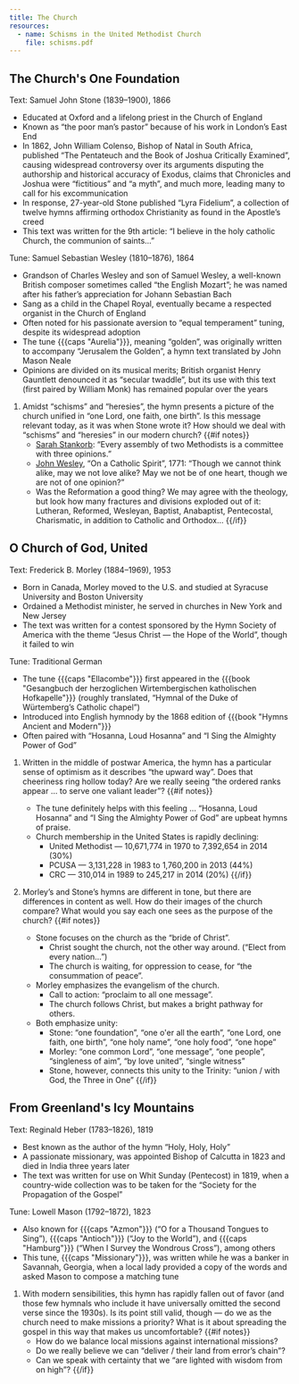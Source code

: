 ```yaml
---
title: The Church
resources:
  - name: Schisms in the United Methodist Church
    file: schisms.pdf
---
```

## The Church's One Foundation

Text: Samuel John Stone (1839–1900), 1866
 - Educated at Oxford and a lifelong priest in the Church of England
 - Known as “the poor man’s pastor” because of his work in London’s East End
 - In 1862, John William Colenso, Bishop of Natal in South Africa, published “The Pentateuch and the Book of Joshua Critically Examined”, causing widespread controversy over its arguments disputing the authorship and historical accuracy of Exodus, claims that Chronicles and Joshua were “fictitious” and “a myth”, and much more, leading many to call for his excommunication
 - In response, 27-year-old Stone published “Lyra Fidelium”, a collection of twelve hymns affirming orthodox Christianity as found in the Apostle’s creed
 - This text was written for the 9th article: “I believe in the holy catholic Church, the communion of saints…”

Tune: Samuel Sebastian Wesley (1810–1876), 1864
 - Grandson of Charles Wesley and son of Samuel Wesley, a well-known British composer sometimes called “the English Mozart”; he was named after his father’s appreciation for Johann Sebastian Bach
 - Sang as a child in the Chapel Royal, eventually became a respected organist in the Church of England
 - Often noted for his passionate aversion to “equal temperament” tuning, despite its widespread adoption
 - The tune {{{caps "Aurelia"}}}, meaning “golden”, was originally written to accompany “Jerusalem the Golden”, a hymn text translated by John Mason Neale
 - Opinions are divided on its musical merits; British organist Henry Gauntlett denounced it as “secular twaddle”, but its use with this text (first paired by William Monk) has remained popular over the years

1. Amidst “schisms” and “heresies”, the hymn presents a picture of the church unified in “one Lord, one faith, one birth”. Is this message relevant today, as it was when Stone wrote it? How should we deal with “schisms” and “heresies” in our modern church?
{{#if notes}}
	- [Sarah Stankorb](http://www.slate.com/blogs/outward/2014/07/23/the_united_methodist_church_approaches_schism_how_gay_equality_is_raising.html): “Every assembly of two Methodists is a committee with three opinions.”
	- [John Wesley](http://www.crivoice.org/cathspirit.html), “On a Catholic Spirit”, 1771: “Though we cannot think alike, may we not love alike? May we not be of one heart, though we are not of one opinion?”
	- Was the Reformation a good thing? We may agree with the theology, but look how many fractures and divisions exploded out of it: Lutheran, Reformed, Wesleyan, Baptist, Anabaptist, Pentecostal, Charismatic, in addition to Catholic and Orthodox…
{{/if}}

## O Church of God, United

Text: Frederick B. Morley (1884–1969), 1953
 - Born in Canada, Morley moved to the U.S. and studied at Syracuse University and Boston University
 - Ordained a Methodist minister, he served in churches in New York and New Jersey
 - The text was written for a contest sponsored by the Hymn Society of America with the theme “Jesus Christ — the Hope of the World”, though it failed to win

Tune: Traditional German
 - The tune {{{caps "Ellacombe"}}} first appeared in the {{{book "Gesangbuch der herzoglichen Wirtembergischen katholischen Hofkapelle"}}} (roughly translated, “Hymnal of the Duke of Würtemberg’s Catholic chapel”)
 - Introduced into English hymnody by the 1868 edition of {{{book "Hymns Ancient and Modern"}}}
 - Often paired with “Hosanna, Loud Hosanna” and “I Sing the Almighty Power of God”

1. Written in the middle of postwar America, the hymn has a particular sense of optimism as it describes “the upward way”. Does that cheeriness ring hollow today? Are we really seeing “the ordered ranks appear … to serve one valiant leader”?
{{#if notes}}
	- The tune definitely helps with this feeling … “Hosanna, Loud Hosanna” and “I Sing the Almighty Power of God” are upbeat hymns of praise.
	- Church membership in the United States is rapidly declining:
		- United Methodist — 10,671,774 in 1970 to 7,392,654 in 2014 (30%)
		- PCUSA — 3,131,228 in 1983 to 1,760,200 in 2013 (44%)
		- CRC — 310,014 in 1989 to 245,217 in 2014 (20%)
{{/if}}

1. Morley’s and Stone’s hymns are different in tone, but there are differences in content as well. How do their images of the church compare? What would you say each one sees as the purpose of the church?
{{#if notes}}
	- Stone focuses on the church as the “bride of Christ”.
		- Christ sought the church, not the other way around. (“Elect from every nation…”)
		- The church is waiting, for oppression to cease, for “the consummation of peace”.
	- Morley emphasizes the evangelism of the church.
		- Call to action: “proclaim to all one message”.
		- The church follows Christ, but makes a bright pathway for others.
	- Both emphasize unity:
		- Stone: “one foundation”, “one o'er all the earth”, “one Lord, one faith, one birth”, “one holy name”, “one holy food”, “one hope”
		- Morley: “one common Lord”, “one message”, “one people”, “singleness of aim”, “by love united”, “single witness”
		- Stone, however, connects this unity to the Trinity: “union / with God, the Three in One”
{{/if}}

## From Greenland's Icy Mountains

Text: Reginald Heber (1783–1826), 1819
 - Best known as the author of the hymn “Holy, Holy, Holy”
 - A passionate missionary, was appointed Bishop of Calcutta in 1823 and died in India three years later
 - The text was written for use on Whit Sunday (Pentecost) in 1819, when a country-wide collection was to be taken for the “Society for the Propagation of the Gospel”

Tune: Lowell Mason (1792–1872), 1823
 - Also known for {{{caps "Azmon"}}} (“O for a Thousand Tongues to Sing”), {{{caps "Antioch"}}} (“Joy to the World”), and {{{caps "Hamburg"}}} (“When I Survey the Wondrous Cross”), among others
 - This tune, {{{caps "Missionary"}}}, was written while he was a banker in Savannah, Georgia, when a local lady provided a copy of the words and asked Mason to compose a matching tune

1. With modern sensibilities, this hymn has rapidly fallen out of favor (and those few hymnals who include it have universally omitted the second verse since the 1930s). Is its point still valid, though — do we as the church need to make missions a priority? What is it about spreading the gospel in this way that makes us uncomfortable?
{{#if notes}}
	- How do we balance local missions against international missions?
	- Do we really believe we can “deliver / their land from error’s chain”?
	- Can we speak with certainty that we “are lighted with wisdom from on high”?
{{/if}}

